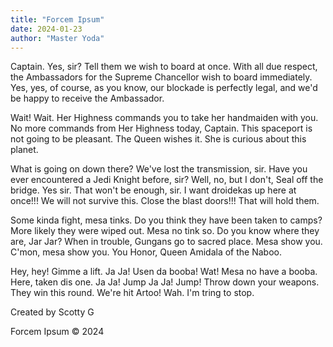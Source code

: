 ```yaml
---
title: "Forcem Ipsum"
date: 2024-01-23
author: "Master Yoda"
---
```


Captain. Yes, sir? Tell them we wish to board at once. With all due respect, the Ambassadors for the Supreme Chancellor wish to board immediately. Yes, yes, of course, as you know, our blockade is perfectly legal, and we'd be happy to receive the Ambassador.

Wait! Wait. Her Highness commands you to take her handmaiden with you. No more commands from Her Highness today, Captain. This spaceport is not going to be pleasant. The Queen wishes it. She is curious about this planet.

What is going on down there? We've lost the transmission, sir. Have you ever encountered a Jedi Knight before, sir? Well, no, but I don't, Seal off the bridge. Yes sir. That won't be enough, sir. I want droidekas up here at once!!! We will not survive this. Close the blast doors!!! That will hold them.

Some kinda fight, mesa tinks. Do you think they have been taken to camps? More likely they were wiped out. Mesa no tink so. Do you know where they are, Jar Jar? When in trouble, Gungans go to sacred place. Mesa show you. C'mon, mesa show you. You Honor, Queen Amidala of the Naboo.

Hey, hey! Gimme a lift. Ja Ja! Usen da booba! Wat! Mesa no have a booba. Here, taken dis one. Ja Ja! Jump Ja Ja! Jump! Throw down your weapons. They win this round. We're hit Artoo! Wah. I'm tring to stop.

Created by Scotty G

Forcem Ipsum © 2024
